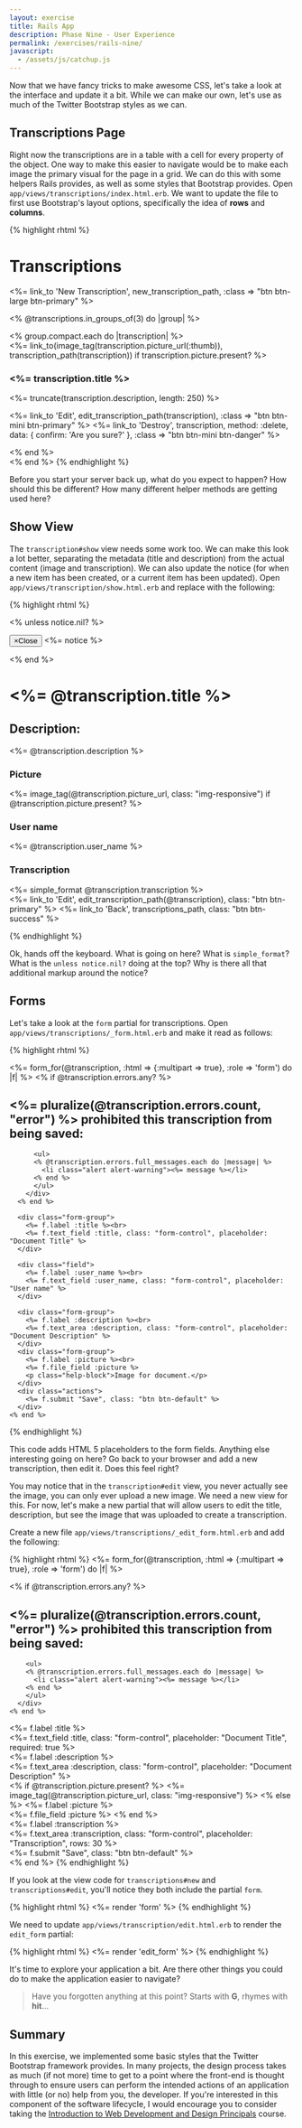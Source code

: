 ```yaml
---
layout: exercise
title: Rails App
description: Phase Nine - User Experience
permalink: /exercises/rails-nine/
javascript:
  - /assets/js/catchup.js
---
```


Now that we have fancy tricks to make awesome CSS, let's take a look at the
interface and update it a bit. While we can make our own, let's use as much of
the Twitter Bootstrap styles as we can.

## Transcriptions Page

Right now the transcriptions are in a table with a cell for every property of
the object. One way to make this easier to navigate would be to make each image
the primary visual for the page in a grid. We can do this with some helpers
Rails provides, as well as some styles that Bootstrap provides. Open
`app/views/transcriptions/index.html.erb`. We want to update the file to first
use Bootstrap's layout options, specifically the idea of **rows** and
**columns**.

{% highlight rhtml %}
<div class="row">
  <h1>Transcriptions</h1>

  <p>
    <%= link_to 'New Transcription', new_transcription_path, :class => "btn btn-large btn-primary" %>
  </p>
</div>

<% @transcriptions.in_groups_of(3) do |group| %>
<div class="row">
  <% group.compact.each do |transcription| %>
    <div class="col-xs-6 col-md-4">
      <div class="thumbnail">
        <%= link_to(image_tag(transcription.picture_url(:thumb)), transcription_path(transcription)) if transcription.picture.present? %>
        <div class="caption">
          <h3><%= transcription.title %></h3>
          <p><%= truncate(transcription.description, length: 250) %></p>
          <p>
            <%= link_to 'Edit', edit_transcription_path(transcription), :class => "btn btn-mini btn-primary" %>
            <%= link_to 'Destroy', transcription, method: :delete, data: { confirm: 'Are you sure?' }, :class => "btn btn-mini btn-danger" %>
          </p>
        </div>
      </div>
    </div>
  <% end %>
</div>
<% end %>
{% endhighlight %}

Before you start your server back up, what do you expect to happen? How should
this be different? How many different helper methods are getting used here?

## Show View

The `transcription#show` view needs some work too. We can make this look a lot
better, separating the metadata (title and description) from the actual content
(image and transcription). We can also update the notice (for when a new item
has been created, or a current item has been updated). Open
`app/views/transcription/show.html.erb` and replace with the following:

{% highlight rhtml %}

<% unless notice.nil? %>
<div class="row">
  <div class="col-md-12">
    <p id="notice" class="alert alert-info" role="alert">
      <button type="button" class="close" data-dismiss="alert">
        <span aria-hidden="true">&times;</span><span class="sr-only">Close</span>
      </button>
      <%= notice %>
    </p>
  </div>
</div>
<% end %>

<div class="row">
  <div class="col-md-12">
    <h1><%= @transcription.title %></h1>
    <h2>Description:</h2>
    <p>
      <%= @transcription.description %>
    </p>
  </div>
</div>

<div class="row">
  <div class="col-md-6">
    <h3>Picture</h3>
    <p>
      <%= image_tag(@transcription.picture_url, class: "img-responsive") if @transcription.picture.present? %>
    </p>
  </div>

  <div class="col-md-6">
    <h3>User name</h3>
    <%= @transcription.user_name %>
    <h3>Transcription</h3>
    <%= simple_format @transcription.transcription %>
  </div>
</div>

<div class="row">
  <%= link_to 'Edit', edit_transcription_path(@transcription), class: "btn btn-primary" %>
  <%= link_to 'Back', transcriptions_path, class: "btn btn-success" %>
</div>

{% endhighlight %}

Ok, hands off the keyboard. What is going on here? What is `simple_format`?
What is the `unless notice.nil?` doing at the top? Why is there all that
additional markup around the notice?

## Forms

Let's take a look at the `form` partial for transcriptions. Open
`app/views/transcriptions/_form.html.erb` and make it read as follows:

{% highlight rhtml %}
<div class="row">
  <div class="col-md-12">
    <%= form_for(@transcription, :html => {:multipart => true}, :role => 'form') do |f| %>
      <% if @transcription.errors.any? %>
        <div id="error_explanation">
          <h2><%= pluralize(@transcription.errors.count, "error") %> prohibited this transcription from being saved:</h2>

          <ul>
          <% @transcription.errors.full_messages.each do |message| %>
            <li class="alert alert-warning"><%= message %></li>
          <% end %>
          </ul>
        </div>
      <% end %>

      <div class="form-group">
        <%= f.label :title %><br>
        <%= f.text_field :title, class: "form-control", placeholder: "Document Title" %>
      </div>

      <div class="field">
        <%= f.label :user_name %><br>
        <%= f.text_field :user_name, class: "form-control", placeholder: "User name" %>
      </div>

      <div class="form-group">
        <%= f.label :description %><br>
        <%= f.text_area :description, class: "form-control", placeholder: "Document Description" %>
      </div>
      <div class="form-group">
        <%= f.label :picture %><br>
        <%= f.file_field :picture %>
        <p class="help-block">Image for document.</p>
      </div>
      <div class="actions">
        <%= f.submit "Save", class: "btn btn-default" %>
      </div>
    <% end %>
  </div>
</div>
{% endhighlight %}

This code adds HTML 5 placeholders to the form fields. Anything else
interesting going on here? Go back to your browser and add a new transcription,
then edit it. Does this feel right?

You may notice that in the `transcription#edit` view, you never actually see
the image, you can only ever upload a new image. We need a new view for this.
For now, let's make a new partial that will allow users to edit the title,
description, but see the image that was uploaded to create a transcription.

Create a new file `app/views/transcriptions/_edit_form.html.erb` and add the
following:

{% highlight rhtml %}
<%= form_for(@transcription, :html => {:multipart => true}, :role => 'form') do |f| %>
  <div class="row">
    <% if @transcription.errors.any? %>
      <div id="error_explanation">
        <h2><%= pluralize(@transcription.errors.count, "error") %> prohibited this transcription from being saved:</h2>

        <ul>
        <% @transcription.errors.full_messages.each do |message| %>
          <li class="alert alert-warning"><%= message %></li>
        <% end %>
        </ul>
      </div>
    <% end %>
  </div>

  <div class="row">
    <div class="form-group">
      <%= f.label :title %><br>
      <%= f.text_field :title, class: "form-control", placeholder: "Document Title", required: true %>
    </div>
    <div class="form-group">
      <%= f.label :description %><br>
      <%= f.text_area :description, class: "form-control", placeholder: "Document Description" %>
    </div>
  </div>

  <div class="row">
    <div class="col-md-6">
      <div class="form-group">
        <% if @transcription.picture.present? %>
          <%= image_tag(@transcription.picture_url, class: "img-responsive") %>
        <% else %>
          <%= f.label :picture %><br>
          <%= f.file_field :picture %>
        <% end %>
      </div>
    </div>
    <div class="col-md-6">
      <div class="form-group">
        <%= f.label :transcription %><br>
        <%= f.text_area :transcription, class: "form-control", placeholder: "Transcription", rows: 30 %>
      </div>
    </div>
  </div>
  <div class="row">
    <div class="col-md-6">
      <div class="actions">
        <%= f.submit "Save", class: "btn btn-default" %>
      </div>
    </div>
  </div>
<% end %>
{% endhighlight %}

If you look at the view code for `transcriptions#new` and
`transcriptions#edit`, you'll notice they both include the partial `form`.

{% highlight rhtml %}
<%= render 'form' %>
{% endhighlight %}

We need to update `app/views/transcription/edit.html.erb` to render the
`edit_form` partial:

{% highlight rhtml %}
<%= render 'edit_form' %>
{% endhighlight %}

It's time to explore your application a bit. Are there other things you could
do to make the application easier to navigate?


> Have you forgotten anything at this point? Starts with **G**, rhymes with
> **hit**...

## Summary
In this exercise, we implemented some basic styles that the Twitter Bootstrap
framework provides. In many projects, the design process takes as much (if not
more) time to get to a point where the front-end is thought through to ensure
users can perform the intended actions of an application with little (or no)
help from you, the developer. If you're interested in this component of the
software lifecycle, I would encourage you to consider taking the
[Introduction to Web Development and Design Principals][design] course.

[design]: http://www.dhtraining.org/hilt/course/introduction-to-web-development-design-and-principles/


